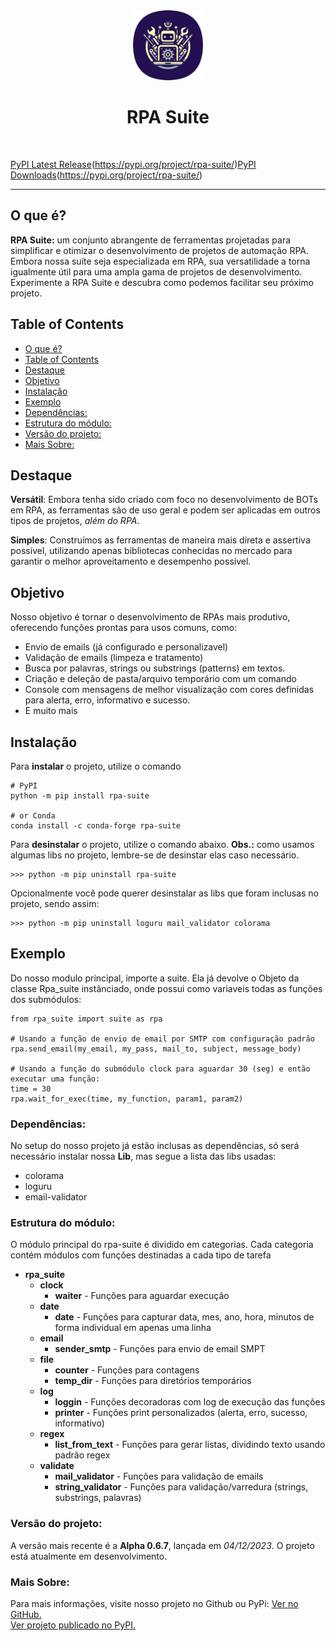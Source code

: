 <div align="center">
    <img src='https://github.com/CamiloCCarvalho/rpa_suite/blob/master/logo-rpa-suite.png' width='112px'><br>
</div>

<h1 align="center">
    RPA Suite
</h1>
<br>

[PyPI Latest Release](https://img.shields.io/pypi/v/rpa-suite.svg)(https://pypi.org/project/rpa-suite/)[PyPI Downloads](https://img.shields.io/pypi/dm/rpa-suite.svg?label=PyPI%20downloads)(https://pypi.org/project/rpa-suite/)

-----------------

## O que é?
**RPA Suite:** um conjunto abrangente de ferramentas projetadas para simplificar e otimizar o desenvolvimento de projetos de automação RPA. Embora nossa suíte seja especializada em RPA, sua versatilidade a torna igualmente útil para uma ampla gama de projetos de desenvolvimento. Experimente a RPA Suite e descubra como podemos facilitar seu próximo projeto.

## Table of Contents

- [O que é?](#o-que-é)
- [Table of Contents](#table-of-contents)
- [Destaque](#destaque)
- [Objetivo](#objetivo)
- [Instalação](#instalação)
- [Exemplo](#exemplo)
- [Dependências:](#dependências)
- [Estrutura do módulo:](#estrutura-do-módulo)
- [Versão do projeto:](#versão-do-projeto)
- [Mais Sobre:](#mais-sobre)

## Destaque

**Versátil**: Embora tenha sido criado com foco no desenvolvimento de BOTs em RPA, as ferramentas são de uso geral e podem ser aplicadas em outros tipos de projetos, *além do RPA*.

**Simples**: Construímos as ferramentas de maneira mais direta e assertiva possível, utilizando apenas bibliotecas conhecidas no mercado para garantir o melhor aproveitamento e desempenho possível.

## Objetivo

Nosso objetivo é tornar o desenvolvimento de RPAs mais produtivo, oferecendo funções prontas para usos comuns, como:

- Envio de emails (já configurado e personalizavel)
- Validação de emails (limpeza e tratamento)
- Busca por palavras, strings ou substrings (patterns) em textos.
- Criação e deleção de pasta/arquivo temporário com um comando
- Console com mensagens de melhor visualização com cores definidas para alerta, erro, informativo e sucesso.
- E muito mais

## Instalação
Para **instalar** o projeto, utilize o comando

    # PyPI
    python -m pip install rpa-suite

    # or Conda
    conda install -c conda-forge rpa-suite


Para **desinstalar** o projeto, utilize o comando abaixo. **Obs.:** como usamos algumas libs no projeto, lembre-se de desinstar elas caso necessário.

    >>> python -m pip uninstall rpa-suite

Opcionalmente você pode querer desinstalar as libs que foram inclusas no projeto, sendo assim:

    >>> python -m pip uninstall loguru mail_validator colorama

## Exemplo
Do nosso modulo principal, importe a suite. Ela já devolve o Objeto da classe Rpa_suite instânciado, onde possui como variaveis todas as funções dos submódulos:

    from rpa_suite import suite as rpa

    # Usando a função de envio de email por SMTP com configuração padrão
    rpa.send_email(my_email, my_pass, mail_to, subject, message_body)

    # Usando a função do submódulo clock para aguardar 30 (seg) e então executar uma função:
    time = 30
    rpa.wait_for_exec(time, my_function, param1, param2)

### Dependências:
No setup do nosso projeto já estão inclusas as dependências, só será necessário instalar nossa **Lib**, mas segue a lista das libs usadas:
- colorama
- loguru
- email-validator
  
### Estrutura do módulo:
O módulo principal do rpa-suite é dividido em categorias. Cada categoria contém módulos com funções destinadas a cada tipo de tarefa
- **rpa_suite**
    - **clock**
        - **waiter** - Funções para aguardar execução
    - **date**
        - **date** - Funções para capturar data, mes, ano, hora, minutos de forma individual em apenas uma linha
    - **email**
        - **sender_smtp** - Funções para envio de email SMPT 
    - **file**
        - **counter** - Funções para contagens
        - **temp_dir** - Funções para diretórios temporários
    - **log**
        - **loggin** - Funções decoradoras com log de execução das funções
        - **printer** - Funções print personalizados (alerta, erro, sucesso, informativo)
    - **regex**
        - **list_from_text** - Funções para gerar listas, dividindo texto usando padrão regex
    - **validate**
        - **mail_validator** - Funções para validação de emails
        - **string_validator** - Funções para validação/varredura (strings, substrings, palavras)

### Versão do projeto:
A versão mais recente é a **Alpha 0.6.7**, lançada em *04/12/2023*. O projeto está atualmente em desenvolvimento.

### Mais Sobre:

Para mais informações, visite nosso projeto no Github ou PyPi:
<a href='https://github.com/CamiloCCarvalho/rpa_suite' target='_blank'>
    Ver no GitHub.
</a>
<br>
<a href='https://pypi.org/project/rpa-suite/' target='_blank'>
    Ver projeto publicado no PyPI.
</a>
